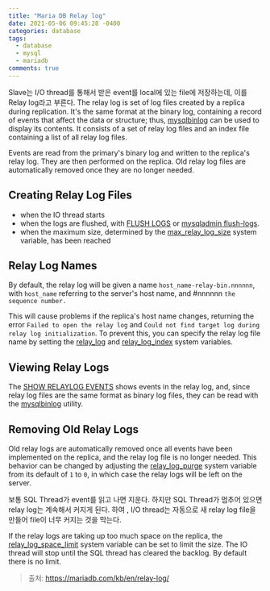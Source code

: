 ```yaml
---
title: "Maria DB Relay log"
date: 2021-05-06 09:45:28 -0400
categories: database
tags:
  - database
  - mysql
  - mariadb
comments: true
---
```


Slave는 I/O thread를 통해서 받은 event를 local에 있는 file에 저장하는데, 이를 Relay log라고 부른다.
The relay log is set of log files created by a replica during replication.
It's the same format at the binary log, containing a record of events that affect the data or structure; thus, [mysqlbinlog](https://mariadb.com/kb/en/mysqlbinlog/) can be used to display its contents. It consists of a set of relay log files and an index file containing a list of all relay log files.

Events are read from the primary's binary log and written to the replica's relay log. They are then performed on the replica. Old relay log files are automatically removed once they are no longer needed.

## Creating Relay Log Files
-   when the IO thread starts
-   when the logs are flushed, with  [FLUSH LOGS](https://mariadb.com/kb/en/flush/)  or  [mysqladmin flush-logs](https://mariadb.com/kb/en/mysqladmin/).
-   when the maximum size, determined by the  [max_relay_log_size](https://mariadb.com/kb/en/replication-and-binary-log-server-system-variables/#max_relay_log_size)  system variable, has been reached

## Relay Log Names
By default, the relay log will be given a name `host_name-relay-bin.nnnnnn`, with `host_name` referring to the server's host name, and #nnnnnn `the sequence number.`

 This will cause problems if the replica's host name changes, returning the error `Failed to open the relay log` and `Could not find target log during relay log initialization`. To prevent this, you can specify the relay log file name by setting the [relay_log](https://mariadb.com/kb/en/replication-and-binary-log-server-system-variables/#relay_log) and [relay_log_index](https://mariadb.com/kb/en/replication-and-binary-log-server-system-variables/#relay_log_index) system variables.

## Viewing Relay Logs
The [SHOW RELAYLOG EVENTS](https://mariadb.com/kb/en/show-relaylog-events/) shows events in the relay log, and, since relay log files are the same format as binary log files, they can be read with the [mysqlbinlog](https://mariadb.com/kb/en/mysqlbinlog/) utility.

## Removing Old Relay Logs
Old relay logs are automatically removed once all events have been implemented on the replica, and the relay log file is no longer needed. This behavior can be changed by adjusting the [relay_log_purge](https://mariadb.com/kb/en/replication-and-binary-log-server-system-variables/#relay_log_purge) system variable from its default of `1` to `0`, in which case the relay logs will be left on the server.

보통 SQL Thread가 event를 읽고 나면 지운다. 하지만 SQL Thread가 멈추어 있으면 relay log는 계속해서 커지게 된다. 하여 , I/O thread는 자동으로 새 relay log file을 만들어 file이 너무 커지는 것을 막는다.

If the relay logs are taking up too much space on the replica, the [relay_log_space_limit](https://mariadb.com/kb/en/replication-and-binary-log-server-system-variables/#relay_log_space_limit) system variable can be set to limit the size. The IO thread will stop until the SQL thread has cleared the backlog. By default there is no limit.

> 출처: https://mariadb.com/kb/en/relay-log/
